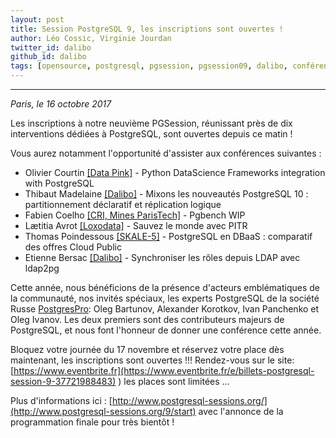 ```yaml
---
layout: post
title: Session PostgreSQL 9, les inscriptions sont ouvertes !
author: Léo Cossic, Virginie Jourdan
twitter_id: dalibo
github_id: dalibo
tags: [opensource, postgresql, pgsession, pgsession09, dalibo, conférences, postgrespro]
---
```


---
*Paris, le 16 octobre 2017*

Les inscriptions à notre neuvième PGSession, réunissant près de dix interventions dédiées à PostgreSQL, sont ouvertes depuis ce  matin !

<!--MORE-->

Vous aurez notamment l'opportunité d'assister aux conférences suivantes :

   * Olivier Courtin [[Data Pink]](http://www.datapink.com/company.html) - Python DataScience Frameworks integration with PostgreSQL 
   * Thibaut Madelaine [[Dalibo]](https://www.dalibo.com) - Mixons les nouveautés PostgreSQL 10 : partitionnement déclaratif et réplication logique 
   * Fabien Coelho [[CRI, Mines ParisTech]](https://www.cri.ensmp.fr/) - Pgbench WIP 
   * Lætitia Avrot [[Loxodata]](https://www.loxodata.com) - Sauvez le monde avec PITR
   * Thomas Poindessous [[SKALE-5]](https://www.skale-5.com/en/) - PostgreSQL en DBaaS : comparatif des offres Cloud Public
   * Etienne Bersac [[Dalibo]](https://www.dalibo.com) - Synchroniser les rôles depuis LDAP avec ldap2pg

Cette année, nous bénéficions de la présence d'acteurs emblématiques de la communauté, nos invités spéciaux, les  experts PostgreSQL de la société Russe [PostgresPro](https://postgrespro.com/): Oleg Bartunov, Alexander Korotkov, Ivan Panchenko et Oleg Ivanov. Les deux premiers sont des contributeurs majeurs de PostgreSQL, et nous font l'honneur de donner une conférence cette année.

Bloquez votre journée du 17 novembre et réservez votre place dès maintenant, les inscriptions sont ouvertes !!!
Rendez-vous sur le site: [https://www.eventbrite.fr](https://www.eventbrite.fr/e/billets-postgresql-session-9-37721988483)
) les places sont limitées ... 

Plus d'informations ici : [http://www.postgresql-sessions.org/](http://www.postgresql-sessions.org/9/start) avec l'annonce de la programmation finale pour très bientôt !
